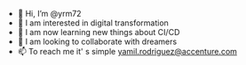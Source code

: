 - 👋 Hi, I’m @yrm72
- 👀 I am interested in digital transformation
- 🌱 I am now learning new things about CI/CD
- 💞️ I am looking to collaborate with dreamers
- 📫 To reach me it' s simple yamil.rodriguez@accenture.com

<!---
yrm72/yrm72 is a ✨ special ✨ repository because its `README.md` (this file) appears on your GitHub profile.
You can click the Preview link to take a look at your changes.
--->
